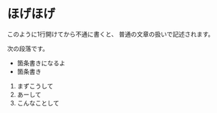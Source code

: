 # ほげほげ

このように1行開けてから不通に書くと、
普通の文章の扱いで記述されます。

次の段落です。

* 箇条書きになるよ
* 箇条書き

1. まずこうして
2. あーして
3. こんなことして